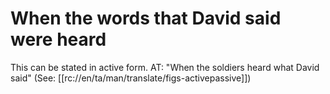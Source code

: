 # When the words that David said were heard

This can be stated in active form. AT: "When the soldiers heard what David said" (See: [[rc://en/ta/man/translate/figs-activepassive]])

